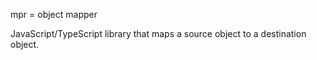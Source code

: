 mpr = object mapper

JavaScript/TypeScript library that maps a source object to a destination object.

